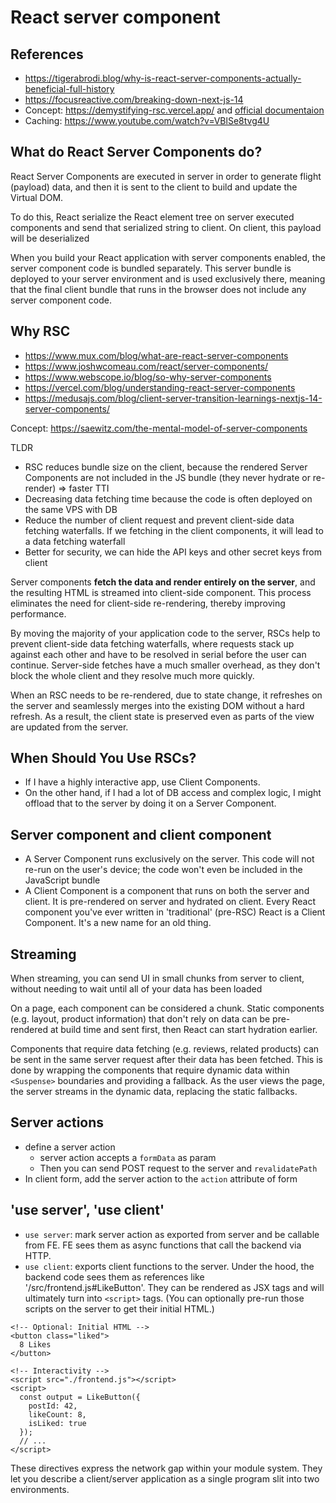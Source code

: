 # React server component

## References

- <https://tigerabrodi.blog/why-is-react-server-components-actually-beneficial-full-history>
- <https://focusreactive.com/breaking-down-next-js-14>
- Concept: <https://demystifying-rsc.vercel.app/> and [official documentaion](https://nextjs.org/docs/getting-started/react-essentials)
- Caching: <https://www.youtube.com/watch?v=VBlSe8tvg4U>

## What do React Server Components do?

React Server Components are executed in server in order to generate flight (payload) data, and then it is sent to the client to build and update the Virtual DOM.

To do this, React serialize the React element tree on server executed components and send that serialized string to client. On client, this payload will be deserialized

When you build your React application with server components enabled, the server component code is bundled separately. This server bundle is deployed to your server environment and is used exclusively there, meaning that the final client bundle that runs in the browser does not include any server component code.

## Why RSC

- <https://www.mux.com/blog/what-are-react-server-components>
- <https://www.joshwcomeau.com/react/server-components/>
- <https://www.webscope.io/blog/so-why-server-components>
- <https://vercel.com/blog/understanding-react-server-components>
- <https://medusajs.com/blog/client-server-transition-learnings-nextjs-14-server-components/>

Concept: <https://saewitz.com/the-mental-model-of-server-components>

TLDR

- RSC reduces bundle size on the client, because the rendered Server Components are not included in the JS bundle (they never hydrate or re-render) => faster TTI
- Decreasing data fetching time because the code is often deployed on the same VPS with DB
- Reduce the number of client request and prevent client-side data fetching waterfalls. If we fetching in the client components, it will lead to a data fetching waterfall
- Better for security, we can hide the API keys and other secret keys from client

Server components **fetch the data and render entirely on the server**, and the resulting HTML is streamed into client-side component. This process eliminates the need for client-side re-rendering, thereby improving performance.

By moving the majority of your application code to the server, RSCs help to prevent client-side data fetching waterfalls, where requests stack up against each other and have to be resolved in serial before the user can continue. Server-side fetches have a much smaller overhead, as they don't block the whole client and they resolve much more quickly.

When an RSC needs to be re-rendered, due to state change, it refreshes on the server and seamlessly merges into the existing DOM without a hard refresh. As a result, the client state is preserved even as parts of the view are updated from the server.

## When Should You Use RSCs?

- If I have a highly interactive app, use Client Components.
- On the other hand, if I had a lot of DB access and complex logic, I might offload that to the server by doing it on a Server Component.

## Server component and client component

- A Server Component runs exclusively on the server. This code will not re-run on the user's device; the code won't even be included in the JavaScript bundle
- A Client Component is a component that runs on both the server and client. It is pre-rendered on server and hydrated on client. Every React component you've ever written in 'traditional' (pre-RSC) React is a Client Component. It's a new name for an old thing.

## Streaming

When streaming, you can send UI in small chunks from server to client, without needing to wait until all of your data has been loaded

On a page, each component can be considered a chunk. Static components (e.g. layout, product information) that don't rely on data can be pre-rendered at build time and sent first, then React can start hydration earlier.

Components that require data fetching (e.g. reviews, related products) can be sent in the same server request after their data has been fetched. This is done by wrapping the components that require dynamic data within `<Suspense>` boundaries and providing a fallback. As the user views the page, the server streams in the dynamic data, replacing the static fallbacks.

## Server actions

- define a server action
  - server action accepts a `formData` as param
  - Then you can send POST request to the server and `revalidatePath`
- In client form, add the server action to the `action` attribute of form

## 'use server', 'use client'

- `use server`: mark server action as exported from server and be callable from FE. FE sees them as async functions that call the backend via HTTP.
- `use client`: exports client functions to the server. Under the hood, the backend code sees them as references like '/src/frontend.js#LikeButton'. They can be rendered as JSX tags and will ultimately turn into `<script>` tags. (You can optionally pre-run those scripts on the server to get their initial HTML.)

```
<!-- Optional: Initial HTML -->
<button class="liked">
  8 Likes
</button>
 
<!-- Interactivity -->
<script src="./frontend.js"></script>
<script>
  const output = LikeButton({
    postId: 42,
    likeCount: 8,
    isLiked: true
  });
  // ...
</script>
```

These directives express the network gap within your module system. They let you describe a client/server application as a single program slit into two environments.
